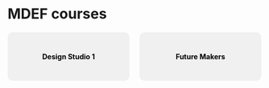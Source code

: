 # MDEF courses

<div style="display: grid; grid-template-columns: repeat(auto-fit, minmax(200px, 1fr)); gap: 20px; margin-top: 20px;">

<a href="designstudio1/" style="text-decoration:none;">
  <div style="padding: 40px; text-align:center; background:#f0f0f0; border-radius:10px; font-weight:bold; color:black; transition: transform 0.2s;">
    Design Studio 1
  </div>
</a>

<a href="futuremakers/" style="text-decoration:none;">
  <div style="padding: 40px; text-align:center; background:#f0f0f0; border-radius:10px; font-weight:bold; color:black; transition: transform 0.2s;">
    Future Makers
  </div>
</a>

</div>